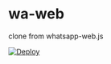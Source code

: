 # wa-web
clone from whatsapp-web.js

[![Deploy](https://www.herokucdn.com/deploy/button.svg)](https://heroku.com/deploy)
